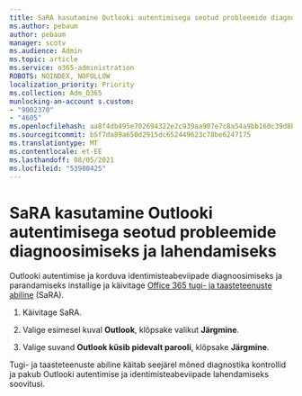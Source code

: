 ```yaml
---
title: SaRA kasutamine Outlooki autentimisega seotud probleemide diagnoosimiseks ja lahendamiseks
ms.author: pebaum
author: pebaum
manager: scotv
ms.audience: Admin
ms.topic: article
ms.service: o365-administration
ROBOTS: NOINDEX, NOFOLLOW
localization_priority: Priority
ms.collection: Adm_O365
munlocking-an-account s.custom:
- "9002370"
- "4605"
ms.openlocfilehash: aa8f4db495e702694322e2c939aa907e7c8a54a9bb160c39d8bd5f49a32bcb01
ms.sourcegitcommit: b5f7da89a650d2915dc652449623c78be6247175
ms.translationtype: MT
ms.contentlocale: et-EE
ms.lasthandoff: 08/05/2021
ms.locfileid: "53980425"
---
```

# <a name="use-sara-to-diagnose-and-resolve-outlook-authentication-issues"></a>SaRA kasutamine Outlooki autentimisega seotud probleemide diagnoosimiseks ja lahendamiseks

Outlooki autentimise ja korduva identimisteabeviipade diagnoosimiseks ja parandamiseks installige ja käivitage [Office 365 tugi- ja taasteteenuste abiline](https://diagnostics.office.com/#/) (SaRA).

1. Käivitage SaRA.

2. Valige esimesel kuval **Outlook**, klõpsake valikut **Järgmine**.

3. Valige suvand **Outlook küsib pidevalt parooli**, klõpsake **Järgmine**.

Tugi- ja taasteteenuste abiline käitab seejärel mõned diagnostika kontrollid ja pakub Outlooki autentimise ja identimisteabeviipade lahendamiseks soovitusi.
